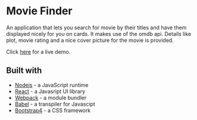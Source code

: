 # Movie Finder

An application that lets you search for movie by their titles and have them displayed nicely for you on cards. It makes use of the omdb api. Details like plot, movie rating and a nice cover picture for the movie is provided. 

Click [here](https://movies-finderr.netlify.app/) for a live demo.  

## Built with
- [Nodejs](https://nodejs.org/en/docs/) - a JavaScript runtime
- [React](https://reactjs.org/docs/getting-started.html) - a Javasript UI library
- [Webpack](https://webpack.js.org/concepts/) - a module bundler
- [Babel](https://babeljs.io/) - a transpiler for Javascipt
- [Bootstrap4](https://getbootstrap.com/) - a CSS framework 

